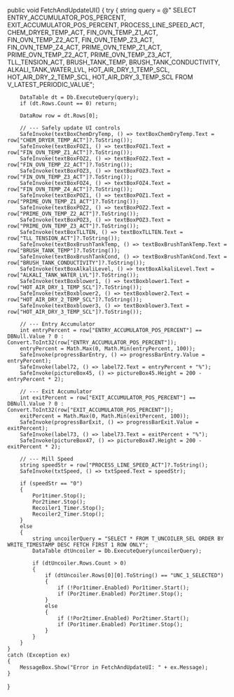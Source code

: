 public void FetchAndUpdateUI()
{
    try
    {
        string query = @"
            SELECT ENTRY_ACCUMULATOR_POS_PERCENT,
                   EXIT_ACCUMULATOR_POS_PERCENT,
                   PROCESS_LINE_SPEED_ACT,
                   CHEM_DRYER_TEMP_ACT,
                   FIN_OVN_TEMP_Z1_ACT, FIN_OVN_TEMP_Z2_ACT, FIN_OVN_TEMP_Z3_ACT, FIN_OVN_TEMP_Z4_ACT,
                   PRIME_OVN_TEMP_Z1_ACT, PRIME_OVN_TEMP_Z2_ACT, PRIME_OVN_TEMP_Z3_ACT,
                   TLL_TENSION_ACT, BRUSH_TANK_TEMP, BRUSH_TANK_CONDUCTIVITY,
                   ALKALI_TANK_WATER_LVL,
                   HOT_AIR_DRY_1_TEMP_SCL, HOT_AIR_DRY_2_TEMP_SCL, HOT_AIR_DRY_3_TEMP_SCL
            FROM V_LATEST_PERIODIC_VALUE";

        DataTable dt = Db.ExecuteQuery(query);
        if (dt.Rows.Count == 0) return;

        DataRow row = dt.Rows[0];

        // --- Safely update UI controls
        SafeInvoke(textBoxChemDryTemp, () => textBoxChemDryTemp.Text = row["CHEM_DRYER_TEMP_ACT"]?.ToString());
        SafeInvoke(textBoxFOZ1, () => textBoxFOZ1.Text = row["FIN_OVN_TEMP_Z1_ACT"]?.ToString());
        SafeInvoke(textBoxFOZ2, () => textBoxFOZ2.Text = row["FIN_OVN_TEMP_Z2_ACT"]?.ToString());
        SafeInvoke(textBoxFOZ3, () => textBoxFOZ3.Text = row["FIN_OVN_TEMP_Z3_ACT"]?.ToString());
        SafeInvoke(textBoxFOZ4, () => textBoxFOZ4.Text = row["FIN_OVN_TEMP_Z4_ACT"]?.ToString());
        SafeInvoke(textBoxPOZ1, () => textBoxPOZ1.Text = row["PRIME_OVN_TEMP_Z1_ACT"]?.ToString());
        SafeInvoke(textBoxPOZ2, () => textBoxPOZ2.Text = row["PRIME_OVN_TEMP_Z2_ACT"]?.ToString());
        SafeInvoke(textBoxPOZ3, () => textBoxPOZ3.Text = row["PRIME_OVN_TEMP_Z3_ACT"]?.ToString());
        SafeInvoke(textBoxTLLTEN, () => textBoxTLLTEN.Text = row["TLL_TENSION_ACT"]?.ToString());
        SafeInvoke(textBoxBrushTankTemp, () => textBoxBrushTankTemp.Text = row["BRUSH_TANK_TEMP"]?.ToString());
        SafeInvoke(textBoxBrushTankCond, () => textBoxBrushTankCond.Text = row["BRUSH_TANK_CONDUCTIVITY"]?.ToString());
        SafeInvoke(textBoxAlkaliLevel, () => textBoxAlkaliLevel.Text = row["ALKALI_TANK_WATER_LVL"]?.ToString());
        SafeInvoke(textBoxblower1, () => textBoxblower1.Text = row["HOT_AIR_DRY_1_TEMP_SCL"]?.ToString());
        SafeInvoke(textBoxblower2, () => textBoxblower2.Text = row["HOT_AIR_DRY_2_TEMP_SCL"]?.ToString());
        SafeInvoke(textBoxblower3, () => textBoxblower3.Text = row["HOT_AIR_DRY_3_TEMP_SCL"]?.ToString());

        // --- Entry Accumulator
        int entryPercent = row["ENTRY_ACCUMULATOR_POS_PERCENT"] == DBNull.Value ? 0 : Convert.ToInt32(row["ENTRY_ACCUMULATOR_POS_PERCENT"]);
        entryPercent = Math.Max(0, Math.Min(entryPercent, 100));
        SafeInvoke(progressBarEntry, () => progressBarEntry.Value = entryPercent);
        SafeInvoke(label72, () => label72.Text = entryPercent + "%");
        SafeInvoke(pictureBox45, () => pictureBox45.Height = 200 - entryPercent * 2);

        // --- Exit Accumulator
        int exitPercent = row["EXIT_ACCUMULATOR_POS_PERCENT"] == DBNull.Value ? 0 : Convert.ToInt32(row["EXIT_ACCUMULATOR_POS_PERCENT"]);
        exitPercent = Math.Max(0, Math.Min(exitPercent, 100));
        SafeInvoke(progressBarExit, () => progressBarExit.Value = exitPercent);
        SafeInvoke(label73, () => label73.Text = exitPercent + "%");
        SafeInvoke(pictureBox47, () => pictureBox47.Height = 200 - exitPercent * 2);

        // --- Mill Speed
        string speedStr = row["PROCESS_LINE_SPEED_ACT"]?.ToString();
        SafeInvoke(txtSpeed, () => txtSpeed.Text = speedStr);

        if (speedStr == "0")
        {
            Por1timer.Stop();
            Por2timer.Stop();
            Recoiler1_Timer.Stop();
            Recoiler2_Timer.Stop();
        }
        else
        {
            string uncoilerQuery = "SELECT * FROM T_UNCOILER_SEL ORDER BY WRITE_TIMESTAMP DESC FETCH FIRST 1 ROW ONLY";
            DataTable dtUncoiler = Db.ExecuteQuery(uncoilerQuery);

            if (dtUncoiler.Rows.Count > 0)
            {
                if (dtUncoiler.Rows[0][0].ToString() == "UNC_1_SELECTED")
                {
                    if (!Por1timer.Enabled) Por1timer.Start();
                    if (Por2timer.Enabled) Por2timer.Stop();
                }
                else
                {
                    if (!Por2timer.Enabled) Por2timer.Start();
                    if (Por1timer.Enabled) Por1timer.Stop();
                }
            }
        }
    }
    catch (Exception ex)
    {
        MessageBox.Show("Error in FetchAndUpdateUI: " + ex.Message);
    }
}